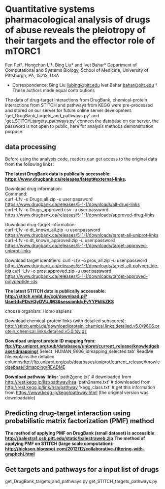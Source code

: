 # Quantitative systems pharmacological analysis of drugs of abuse reveals the pleiotropy of their targets and the effector role of mTORC1 
Fen Pei†, Hongchun Li†, Bing Liu* and Ivet Bahar*
Department of Computational and Systems Biology, School of Medicine, University of Pittsburgh, PA, 15213, USA
* Correspondence: 
Bing Liu liubing@pitt.edu 
Ivet Bahar bahar@pitt.edu
† These authors made equal contributions

The data of drug-target interactions from DrugBank, chemical-protein interactions from STITCH and pathways from KEGG were pre-processed and stored on our server for future online server development. 'get_DrugBank_targets_and_pathways.py' and 'get_STITCH_targets_pathways.py' connect the database on our server, the password is not open to public, here for analysis methods demonstration purpose.

## data processing
Before using the analysis code, readers can get access to the original data from the following links:

**The latest DrugBank data is publically accessable: https://www.drugbank.ca/releases/latest#external-links.**  

Download drug information:  
Command:  	
curl -Lfv -o Drugs_all.zip -u user:password https://www.drugbank.ca/releases/5-1-1/downloads/all-drug-links  
curl -Lfv -o Drugs_approved.csv -u user:password https://www.drugbank.ca/releases/5-1-1/downloads/approved-drug-links  

Download drug-target information:  
curl -Lfv -o dt_known_all.zip -u user:password https://www.drugbank.ca/releases/5-1-1/downloads/target-all-uniprot-links  
curl -Lfv -o dt_known_approved.zip -u user:password https://www.drugbank.ca/releases/5-1-1/downloads/target-approved-uniprot-links  

Download target identifiers:
curl -Lfv -o pros_all.zip -u user:password https://www.drugbank.ca/releases/5-1-1/downloads/target-all-polypeptide-ids
curl -Lfv -o pros_approved.zip -u user:password https://www.drugbank.ca/releases/5-1-1/downloads/target-approved-polypeptide-ids

**The latest STITCH data is publically accessable: http://stitch.embl.de/cgi/download.pl?UserId=PDvH3yDVUJM3&sessionId=FyYYPkIIkZKS**

choose organism: Homo sapiens

Download chemical-protein links (with detailed subscores): http://stitch.embl.de/download/protein_chemical.links.detailed.v5.0/9606.protein_chemical.links.detailed.v5.0.tsv.gz
	
**Download uniprot protein ID mapping from: ftp://ftp.uniprot.org/pub/databases/uniprot/current_release/knowledgebase/idmapping/**
Select 'HUMAN_9606_idmapping_selected.tab'
ReadMe file explains the detailed columns:ftp://ftp.uniprot.org/pub/databases/uniprot/current_release/knowledgebase/idmapping/README

**Download pathway links:**
'path2gene.txt' # downloaded from http://rest.kegg.jp/list/pathway/hsa
'path2name.txt' # downloaded from http://rest.kegg.jp/link/hsa/pathway
'kegg_class.txt' # get this information from https://www.kegg.jp/kegg/pathway.html (the original version was downloadable)

## Predicting drug-target interaction using probabilistic matrix factorization (PMF) method

**The method of applying PMF on DrugBank (small dataset) is accessible: http://balestra1.csb.pitt.edu/static/balestraweb.zip**
**The method of applying PMF on STITCH (large scale computation): http://bickson.blogspot.com/2012/12/collaborative-filtering-with-graphchi.html**

## Get targets and pathways for a input list of drugs

get_DrugBank_targets_and_pathways.py
get_STITCH_targets_pathways.py

##




